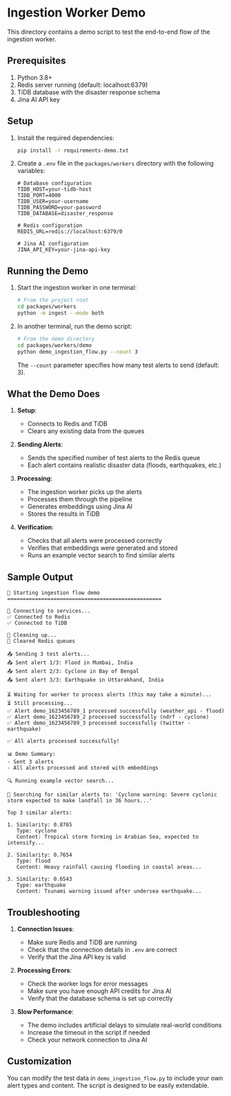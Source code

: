 # Ingestion Worker Demo

This directory contains a demo script to test the end-to-end flow of the ingestion worker.

## Prerequisites

1. Python 3.8+
2. Redis server running (default: localhost:6379)
3. TiDB database with the disaster response schema
4. Jina AI API key

## Setup

1. Install the required dependencies:
   ```bash
   pip install -r requirements-demo.txt
   ```

2. Create a `.env` file in the `packages/workers` directory with the following variables:
   ```env
   # Database configuration
   TIDB_HOST=your-tidb-host
   TIDB_PORT=4000
   TIDB_USER=your-username
   TIDB_PASSWORD=your-password
   TIDB_DATABASE=disaster_response

   # Redis configuration
   REDIS_URL=redis://localhost:6379/0

   # Jina AI configuration
   JINA_API_KEY=your-jina-api-key
   ```

## Running the Demo

1. Start the ingestion worker in one terminal:
   ```bash
   # From the project root
   cd packages/workers
   python -m ingest --mode both
   ```

2. In another terminal, run the demo script:
   ```bash
   # From the demo directory
   cd packages/workers/demo
   python demo_ingestion_flow.py --count 3
   ```

   The `--count` parameter specifies how many test alerts to send (default: 3).

## What the Demo Does

1. **Setup**:
   - Connects to Redis and TiDB
   - Clears any existing data from the queues

2. **Sending Alerts**:
   - Sends the specified number of test alerts to the Redis queue
   - Each alert contains realistic disaster data (floods, earthquakes, etc.)

3. **Processing**:
   - The ingestion worker picks up the alerts
   - Processes them through the pipeline
   - Generates embeddings using Jina AI
   - Stores the results in TiDB

4. **Verification**:
   - Checks that all alerts were processed correctly
   - Verifies that embeddings were generated and stored
   - Runs an example vector search to find similar alerts

## Sample Output

```
🚀 Starting ingestion flow demo
==================================================

🔌 Connecting to services...
✅ Connected to Redis
✅ Connected to TiDB

🧹 Cleaning up...
🧹 Cleared Redis queues

📤 Sending 3 test alerts...
📤 Sent alert 1/3: Flood in Mumbai, India
📤 Sent alert 2/3: Cyclone in Bay of Bengal
📤 Sent alert 3/3: Earthquake in Uttarakhand, India

⏳ Waiting for worker to process alerts (this may take a minute)...
⏳ Still processing...
✅ Alert demo_1623456789_1 processed successfully (weather_api - flood)
✅ Alert demo_1623456789_2 processed successfully (ndrf - cyclone)
✅ Alert demo_1623456789_3 processed successfully (twitter - earthquake)

✅ All alerts processed successfully!

📊 Demo Summary:
- Sent 3 alerts
- All alerts processed and stored with embeddings

🔍 Running example vector search...

🔎 Searching for similar alerts to: 'Cyclone warning: Severe cyclonic storm expected to make landfall in 36 hours...'

Top 3 similar alerts:

1. Similarity: 0.8765
   Type: cyclone
   Content: Tropical storm forming in Arabian Sea, expected to intensify...

2. Similarity: 0.7654
   Type: flood
   Content: Heavy rainfall causing flooding in coastal areas...

3. Similarity: 0.6543
   Type: earthquake
   Content: Tsunami warning issued after undersea earthquake...
```

## Troubleshooting

1. **Connection Issues**:
   - Make sure Redis and TiDB are running
   - Check that the connection details in `.env` are correct
   - Verify that the Jina API key is valid

2. **Processing Errors**:
   - Check the worker logs for error messages
   - Make sure you have enough API credits for Jina AI
   - Verify that the database schema is set up correctly

3. **Slow Performance**:
   - The demo includes artificial delays to simulate real-world conditions
   - Increase the timeout in the script if needed
   - Check your network connection to Jina AI

## Customization

You can modify the test data in `demo_ingestion_flow.py` to include your own alert types and content. The script is designed to be easily extendable.
